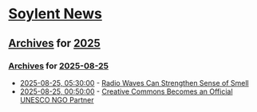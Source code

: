 # [Soylent News](../../../README.md)

## [Archives](../../index.md) for [2025](../index.md)

### [Archives](../../index.md) for [2025-08-25](index.md)

* [2025-08-25, 05:30:00](https://soylentnews.org/article.pl?sid=25/08/24/1253242&from=rss) - [Radio Waves Can Strengthen Sense of Smell](https://soylentnews.org/article.pl?sid=25/08/24/1253242&from=rss)
* [2025-08-25, 00:50:00](https://soylentnews.org/article.pl?sid=25/08/23/2218218&from=rss) - [Creative Commons Becomes an Official UNESCO NGO Partner](https://soylentnews.org/article.pl?sid=25/08/23/2218218&from=rss)
